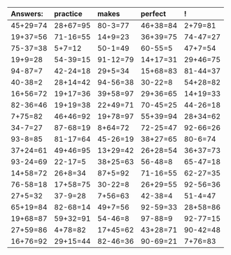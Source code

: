 | Answers: | practice | makes | perfect | ! |
| :--- | :--- | :--- | :--- | :--- |
| 45+29=74 | 28+67=95 | 80-3=77 | 46+38=84 | 2+79=81 | 
| 19+37=56 | 71-16=55 | 14+9=23 | 36+39=75 | 74-47=27 | 
| 75-37=38 | 5+7=12 | 50-1=49 | 60-55=5 | 47+7=54 | 
| 19+9=28 | 54-39=15 | 91-12=79 | 14+17=31 | 29+46=75 | 
| 94-87=7 | 42-24=18 | 29+5=34 | 15+68=83 | 81-44=37 | 
| 40-38=2 | 28+14=42 | 94-56=38 | 30-22=8 | 54+28=82 | 
| 16+56=72 | 19+17=36 | 39+58=97 | 29+36=65 | 14+19=33 | 
| 82-36=46 | 19+19=38 | 22+49=71 | 70-45=25 | 44-26=18 | 
| 7+75=82 | 46+46=92 | 19+78=97 | 55+39=94 | 28+34=62 | 
| 34-7=27 | 87-68=19 | 8+64=72 | 72-25=47 | 92-66=26 | 
| 93-8=85 | 81-17=64 | 45-26=19 | 38+27=65 | 80-6=74 | 
| 37+24=61 | 49+46=95 | 13+29=42 | 26+28=54 | 36+37=73 | 
| 93-24=69 | 22-17=5 | 38+25=63 | 56-48=8 | 65-47=18 | 
| 14+58=72 | 26+8=34 | 87+5=92 | 71-16=55 | 62-27=35 | 
| 76-58=18 | 17+58=75 | 30-22=8 | 26+29=55 | 92-56=36 | 
| 27+5=32 | 37-9=28 | 7+56=63 | 42-38=4 | 51-4=47 | 
| 65+19=84 | 82-68=14 | 49+7=56 | 92-59=33 | 28+58=86 | 
| 19+68=87 | 59+32=91 | 54-46=8 | 97-88=9 | 92-77=15 | 
| 27+59=86 | 4+78=82 | 17+45=62 | 43+28=71 | 90-42=48 | 
| 16+76=92 | 29+15=44 | 82-46=36 | 90-69=21 | 7+76=83 | 
